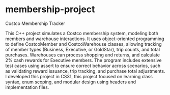# membership-project
Costco Membership Tracker

This C++ project simulates a Costco membership system, modeling both members and warehouse interactions. It uses object-oriented programming to define CostcoMember and CostcoWarehouse classes, allowing tracking of member types (Business, Executive, or GoldStar), trip counts, and total purchases. Warehouses can process shopping and returns, and calculate 2% cash rewards for Executive members. The program includes extensive test cases using assert to ensure correct behavior across scenarios, such as validating reward issuance, trip tracking, and purchase total adjustments. I developed this project in CS31, this project focused on learning class syntax, enum scoping, and modular design using headers and implementation files.
